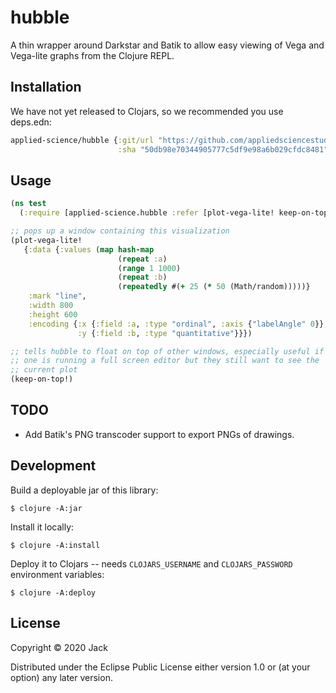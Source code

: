 # hubble

A thin wrapper around Darkstar and Batik to allow easy viewing of Vega
and Vega-lite graphs from the Clojure REPL.

## Installation

We have not yet released to Clojars, so we recommended you use deps.edn:

``` clojure
applied-science/hubble {:git/url "https://github.com/appliedsciencestudio/hubble/"
                        :sha "50db98e70344905777c5df9e98a6b029cfdc8481"}
```

## Usage

``` clojure
(ns test
  (:require [applied-science.hubble :refer [plot-vega-lite! keep-on-top!]))

;; pops up a window containing this visualization
(plot-vega-lite!
   {:data {:values (map hash-map
                        (repeat :a)
                        (range 1 1000)
                        (repeat :b)
                        (repeatedly #(+ 25 (* 50 (Math/random)))))}
    :mark "line",
    :width 800
    :height 600
    :encoding {:x {:field :a, :type "ordinal", :axis {"labelAngle" 0}},
               :y {:field :b, :type "quantitative"}}})

;; tells hubble to float on top of other windows, especially useful if
;; one is running a full screen editor but they still want to see the
;; current plot
(keep-on-top!)
```

## TODO

* Add Batik's PNG transcoder support to export PNGs of drawings.

## Development 

Build a deployable jar of this library:

    $ clojure -A:jar

Install it locally:

    $ clojure -A:install

Deploy it to Clojars -- needs `CLOJARS_USERNAME` and `CLOJARS_PASSWORD` environment variables:

    $ clojure -A:deploy

## License

Copyright © 2020 Jack

Distributed under the Eclipse Public License either version 1.0 or (at
your option) any later version.
